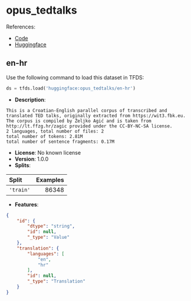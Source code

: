 # opus_tedtalks

References:

*   [Code](https://github.com/huggingface/datasets/blob/master/datasets/opus_tedtalks)
*   [Huggingface](https://huggingface.co/datasets/opus_tedtalks)


## en-hr


Use the following command to load this dataset in TFDS:

```python
ds = tfds.load('huggingface:opus_tedtalks/en-hr')
```

*   **Description**:

```
This is a Croatian-English parallel corpus of transcribed and translated TED talks, originally extracted from https://wit3.fbk.eu. The corpus is compiled by Željko Agić and is taken from http://lt.ffzg.hr/zagic provided under the CC-BY-NC-SA license.
2 languages, total number of files: 2
total number of tokens: 2.81M
total number of sentence fragments: 0.17M
```

*   **License**: No known license
*   **Version**: 1.0.0
*   **Splits**:

Split  | Examples
:----- | -------:
`'train'` | 86348

*   **Features**:

```json
{
    "id": {
        "dtype": "string",
        "id": null,
        "_type": "Value"
    },
    "translation": {
        "languages": [
            "en",
            "hr"
        ],
        "id": null,
        "_type": "Translation"
    }
}
```


